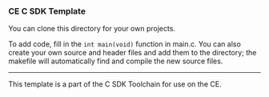 ### CE C SDK Template

You can clone this directory for your own projects.

To add code, fill in the `int main(void)` function in main.c. You can also create
your own source and header files and add them to the directory; the makefile
will automatically find and compile the new source files.

---

This template is a part of the C SDK Toolchain for use on the CE.

